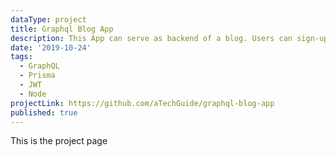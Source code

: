 ```yaml
---
dataType: project
title: Graphql Blog App
description: This App can serve as backend of a blog. Users can sign-up Or sign-in. Post that users can create, update and delete posts. Users can also comment on a blog Post
date: '2019-10-24'
tags:
  - GraphQL
  - Prisma
  - JWT
  - Node
projectLink: https://github.com/aTechGuide/graphql-blog-app
published: true
---
```


This is the project page
